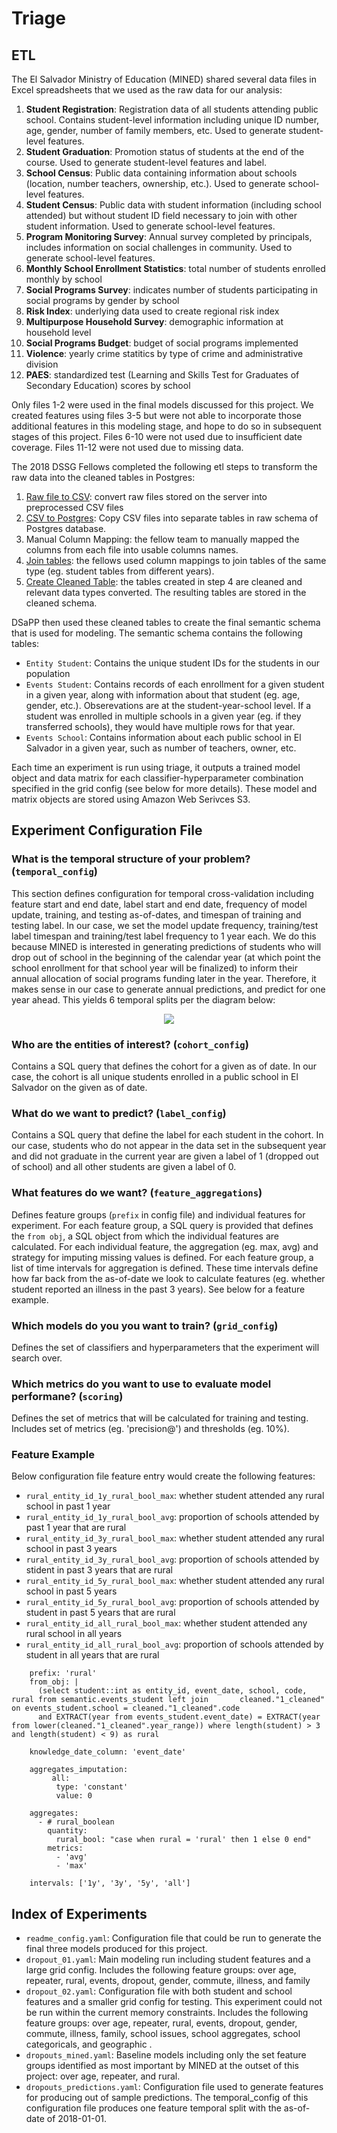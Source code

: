 # Triage

## ETL

The El Salvador Ministry of Education (MINED) shared several data files in Excel spreadsheets that we used as the raw data for our analysis:
1. **Student Registration**: Registration data of all students attending public school. Contains student-level information including unique ID number, age, gender, number of family members, etc. Used to generate student-level features.
2. **Student Graduation**: Promotion status of students at the end of the course. Used to generate student-level features and label.
3. **School Census**: Public data containing information about schools (location, number teachers, ownership, etc.). Used to generate school-level features.
4. **Student Census**: Public data with student information (including school attended) but without student ID field necessary to join with other student information. Used to generate school-level features.
5. **Program Monitoring Survey**: Annual survey completed by principals, includes information on social challenges in community. Used to generate school-level features.
6. **Monthly School Enrollment Statistics**: total number of students enrolled monthly by school 
7. **Social Programs Survey**: indicates number of students participating in social programs by gender by school
8. **Risk Index**: underlying data used to create regional risk index
9. **Multipurpose Household Survey**: demographic information at household level 
10. **Social Programs Budget**: budget of social programs implemented
11. **Violence**: yearly crime statitics by type of crime and administrative division
12. **PAES**: standardized test (Learning and Skills Test for Graduates of Secondary Education) scores by school

Only files 1-2 were used in the final models discussed for this project. We created features using files 3-5 but were not able to incorporate those additional features in this modeling stage, and hope to do so in subsequent stages of this project. Files 6-10 were not used due to insufficient date coverage. Files 11-12 were not used due to missing data.

The 2018 DSSG Fellows completed the following etl steps to transform the raw data into the cleaned tables in Postgres:

1. [Raw file to CSV](https://github.com/dssg/El_Salvador_mined_education/blob/master/ETL/mined/ETL/to_clean_csv.py): convert raw files stored on the server into preprocessed CSV files
2. [CSV to Postgres](https://github.com/dssg/El_Salvador_mined_education/blob/master/ETL/mined/ETL/to_db_raw.py): Copy CSV files into separate tables in raw schema of Postgres database.
3. Manual Column Mapping: the fellow team to manually mapped the columns from each file into usable columns names.
4. [Join tables](https://github.com/dssg/El_Salvador_mined_education/blob/master/ETL/mined/ETL/to_db_preproc.py): the fellows used column mappings to join tables of the same type (eg. student tables from different years).
5. [Create Cleaned Table](https://github.com/dssg/El_Salvador_mined_education/blob/master/ETL/mined/ETL/to_db_clean.py): the tables created in step 4 are cleaned and relevant data types converted. The resulting tables are stored in the cleaned schema.

DSaPP then used these cleaned tables to create the final semantic schema that is used for modeling. The semantic schema contains the following tables:
- `Entity Student`: Contains the unique student IDs for the students in our population
- `Events Student`: Contains records of each enrollment for a given student in a given year, along with information about that student (eg. age, gender, etc.). Obserevations are at the student-year-school level. If a student was enrolled in multiple schools in a given year (eg. if they transferred schools), they would have multiple rows for that year.
- `Events School`: Contains information about each public school in El Salvador in a given year, such as number of teachers, owner, etc.

Each time an experiment is run using triage, it outputs a trained model object and data matrix for each classifier-hyperparameter combination specified in the grid config (see below for more details). These model and matrix objects are stored using Amazon Web Serivces S3.

## Experiment Configuration File

### What is the temporal structure of your problem? (`temporal_config`) 

This section defines configuration for temporal cross-validation including feature start and end date, label start and end date, frequency of model update, training, and testing as-of-dates, and timespan of training and testing label. In our case, we set the model update frequency, training/test label timespan and training/test label frequency to 1 year each. We do this because MINED is interested in generating predictions of students who will drop out of school in the beginning of the calendar year (at which point the school enrollment for that school year will be finalized) to inform their annual allocation of social programs funding later in the year. Therefore, it makes sense in our case to generate annual predictions, and predict for one year ahead. This yields 6 temporal splits per the diagram below:

<p align="center">
  <img src="https://github.com/dssg/El_Salvador_mined_education/blob/master/images/temporalcrossvalidation.png">
</p>

### Who are the entities of interest? (`cohort_config`)

Contains a SQL query that defines the cohort for a given as of date. In our case, the cohort is all unique students enrolled in a public school in El Salvador on the given as of date.

### What do we want to predict? (`label_config`) 

Contains a SQL query that define the label for each student in the cohort. In our case, students who do not appear in the data set in the subsequent year and did not graduate in the current year are given a label of 1 (dropped out of school) and all other students are given a label of 0. 

### What features do we want? (`feature_aggregations`)
Defines feature groups (`prefix` in config file) and individual features for experiment. For each feature group, a SQL query is provided that defines the `from obj`, a SQL object from which the individual features are calculated. For each individual feature, the aggregation (eg. max, avg) and strategy for imputing missing values is defined. For each feature group, a list of time intervals for aggregation is defined. These time intervals define how far back from the as-of-date we look to calculate features (eg. whether student reported an illness in the past 3 years). See below for a feature example.

### Which models do you you want to train? (`grid_config`) 
Defines the set of classifiers and hyperparameters that the experiment will search over.

### Which metrics do you want to use to evaluate model performane? (`scoring`)
Defines the set of metrics that will be calculated for training and testing. Includes set of metrics (eg. 'precision@') and thresholds (eg. 10%). 

### Feature Example

Below configuration file feature entry would create the following features:

- `rural_entity_id_1y_rural_bool_max`: whether student attended any rural school in past 1 year
- `rural_entity_id_1y_rural_bool_avg`: proportion of schools attended by past 1 year that are rural
- `rural_entity_id_3y_rural_bool_max`: whether student attended any rural school in past 3 years
- `rural_entity_id_3y_rural_bool_avg`: proportion of schools attended by stident in past 3 years that are rural
- `rural_entity_id_5y_rural_bool_max`: whether student attended any rural school in past 5 years
- `rural_entity_id_5y_rural_bool_avg`: proportion of schools attended by student in past 5 years that are rural
- `rural_entity_id_all_rural_bool_max`: whether student attended any rural school in all years
- `rural_entity_id_all_rural_bool_avg`: proportion of schools attended by student in all years that are rural

```
    prefix: 'rural'
    from_obj: |
      (select student::int as entity_id, event_date, school, code, rural from semantic.events_student left join       cleaned."1_cleaned" on events_student.school = cleaned."1_cleaned".code 
      and EXTRACT(year from events_student.event_date) = EXTRACT(year from lower(cleaned."1_cleaned".year_range)) where length(student) > 3 and length(student) < 9) as rural

    knowledge_date_column: 'event_date'

    aggregates_imputation:
         all:
          type: 'constant'
          value: 0  

    aggregates:
      - # rural_boolean
        quantity:
          rural_bool: "case when rural = 'rural' then 1 else 0 end"
        metrics:
          - 'avg'
          - 'max'

    intervals: ['1y', '3y', '5y', 'all']
```

## Index of Experiments
- `readme_config.yaml`: Configuration file that could be run to generate the final three models produced for this project.
- `dropout_01.yaml`: Main modeling run including student features and a large grid config. Includes the following feature groups: over age, repeater, rural, events, dropout, gender, commute, illness, and family
- `dropout_02.yaml`: Configuration file with both student and school features and a smaller grid config for testing. This experiment could not be run within the current memory constraints. Includes the following feature groups: over age, repeater, rural, events, dropout, gender, commute, illness, family, school issues, school aggregates, school categoricals, and geographic .
- `dropouts_mined.yaml`: Baseline models including only the set feature groups identified as most important by MINED at the outset of this project: over age, repeater, and rural.
- `dropouts_predictions.yaml`: Configuration file used to generate features for producing out of sample predictions. The temporal_config of this configuration file produces one feature temporal split with the as-of-date of 2018-01-01. 
 




